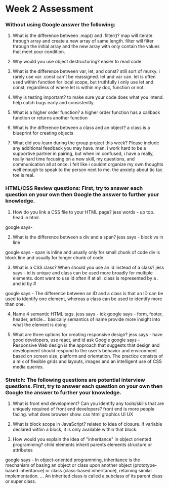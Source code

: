 # Week 2 Assessment

### Without using Google answer the following:

1. What is the difference between .map() and .filter()?
map will iterate through array and create a new array of same length. filter will filter through the initial array and the new array with only contain the values that meet your condition.

2. Why would you use object destructuring?
easier to read code

3. What is the difference between var, let, and const?
still sort of murky. i rarely use var. const can't be reassigned. let and var can. let is often used within function for local scope, but truthfully i only use let and const, regardless of where let is within my doc, function or not.

4. Why is testing important?
to make sure your code does what you intend. help catch bugs early and consistently.

5. What is a higher order function?
a higher order function has a callback function or returns another function

6. What is the difference between a class and an object?
a class is a blueprint for creating objects

7. What did you learn during the group project this week? Please include any additional feedback you may have.
man. i work hard to be a supportive partner in pairing, but when im confused, i have a really, really hard time focusing on a new skill, my questions, and communication all at once. i felt like i couldnt organize my own thoughts well enough to speak to the person next to me. the anxiety about tic tac toe is real.

### HTML/CSS Review questions: First, try to answer each question on your own then Google the answer to further your knowledge.

1. How do you link a CSS file to your HTML page?
jess words - up top. head in html.

google says-
<head>
  <link rel="stylesheet" type="text/css" href="theme.css">
</head>

2. What is the difference between a div and a span?
jess says - block vs in line

google says - span is inline and usually only for small chunk of code
div is block line and usually for longer chunk of code.

3. What is a CSS class? When should you use an id instead of a class?
jess says - id is unique and class can be used more broadly for multiple elements. dont want to use id often if at all. class is represented by a . and id by #

google says -  The difference between an ID and a class is that an ID can be used to identify one element, whereas a class can be used to identify more than one.

4. Name 4 semantic HTML tags.
jess says - idk
google says - form, footer, header, article... basically semantics of name provide more insight into what the element is doing

5. What are three options for creating responsive design?
jess says - have good developers, use react, and id ask Google
google says - Responsive Web design is the approach that suggests that design and development should respond to the user's behavior and environment based on screen size, platform and orientation. The practice consists of a mix of flexible grids and layouts, images and an intelligent use of CSS media queries.

### Stretch: The following questions are potential interview questions. First, try to answer each question on your own then Google the answer to further your knowledge.

1. What is front end development? Can you identify any tools/skills that are uniquely required of front end developers?
front end is more people facing. what does browser show. css html graphics UI UX
2. What is block scope in JavaScript?
  related to idea of closure. if variable declared within a block, it is only available within that block.

3. How would you explain the idea of "inheritance" in object oriented programming?
child elements inherit parents elements structure or attributes

google says - In object-oriented programming, inheritance is the mechanism of basing an object or class upon another object (prototype-based inheritance) or class (class-based inheritance), retaining similar implementation. ... An inherited class is called a subclass of its parent class or super class.
